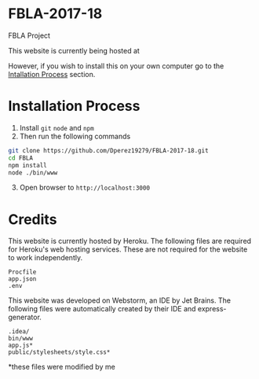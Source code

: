 # FBLA-2017-18
FBLA Project

This website is currently being hosted at 

However, if you wish to install this on your own computer go to the [Intallation Process](#installation-process) section.

# Installation Process
1. Install `git` `node` and `npm`
2. Then run the following commands
```bash
git clone https://github.com/Dperez19279/FBLA-2017-18.git
cd FBLA
npm install
node ./bin/www
```
3. Open browser to `http://localhost:3000`

# Credits
This website is currently hosted by Heroku. The following files are required for Heroku's web hosting services. These are not required for the website to work independently.
```
Procfile
app.json
.env
```

This website was developed on Webstorm, an IDE by Jet Brains. The following files were automatically created by their IDE and express-generator.
```
.idea/
bin/www
app.js*
public/stylesheets/style.css*
```
*these files were modified by me 
